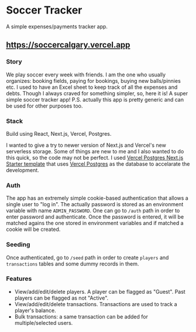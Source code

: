 # Soccer Tracker
A simple expenses/payments tracker app.

## https://soccercalgary.vercel.app

### Story
We play soccer every week with friends. I am the one who usually organizes: booking fields, paying for bookings, buying new balls/pinnies etc. I used to have an Excel sheet to keep track of all the expenses and debts. Though I always craved for something simpler, so, here it is! A super simple soccer tracker app! P.S. actually this app is pretty generic and can be used for other purposes too.

### Stack
Build using React, Next.js, Vercel, Postgres.

I wanted to give a try to newer version of Next.js and Vercel's new serverless storage. Some of things are new to me and I also wanted to do this quick, so the code may not be perfect.
I used [Vercel Postgres Next.js Starter template](https://vercel.com/templates/next.js/postgres-starter) that uses [Vercel Postgres](https://vercel.com/postgres) as the database to accelarate the development.

### Auth
The app has an extremely simple cookie-based authentication that allows a single user to "log in". The actually password is stored as an environment variable with name `ADMIN_PASSWORD`. One can go to `/auth` path in order to enter password and authenticate. Once the password is entered, it will be matched agains the one stored in environment variables and if matched a cookie will be created.

### Seeding
Once authenticated, go to `/seed` path in order to create `players` and `transactions` tables and some dummy records in them.

### Features
 - View/add/edit/delete players. A player can be flagged as "Guest". Past players can be flagged as not "Active".
 - View/add/edit/delete transactions. Transactions are used to track a player's balance.
 - Bulk transactions: a same transaction can be added for multiple/selected users.

